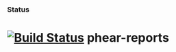 ### Status
[![Build Status](https://travis-ci.org/PhearZero/phear-reports.png)](https://travis-ci.org/PhearZero/phear-reports)
phear-reports
=============
